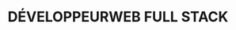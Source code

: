 ---
title: "DÉVELOPPEUR<strong>WEB FULL STACK</strong>"
description: "Bonjour je m'appelle Owen, je suis un développeur full stack français, qui adore explorer de nouvelles technologies web."
listen: "MA MUSIQUE DU MOMENT"
about: "À PROPOS"
greetings_text: "Bonjour 👋"
about_text: "Je suis un développeur full stack, vivant à Brest. Passionné par le développement web et le design, j'adore explorer de nouvelles technologies web et je suis toujours en quête de nouvelles compétences à acquérir."
about_button: "En savoir plus"
social: "SOCIAL"
position: "POSTE"
position_title: "Développeur web chez"
experience: "EXPÉRIENCES"
contact: "CONTACT"
contact_mail: "Envoyer un mail"
contact_phone: "Appeler"
experiences:
  - company: "Thales"
    position: "Ingénieur en Développement"
    type: "CDI"
    from: "Septembre 2023"
    to: "Aujourd'hui"
    sub_content :
      - company: "Thales"
        position:  "Développeur Web Full Stack"
        type: "Projet Interne"
        from: "Décembre 2024"
        to: "Maintenant"
        duration: ""
        content: "Gestion des ressources interne"
        stack:
          - name: "React"
            icon: "react-icon"
          - name: "Spring Boot"
            icon: "spring-boot-icon"
          - name: "PostreSQL"
            icon: "pg-icon"

      - company: "Naval Group"
        position:  "Développeur Web Front End"
        type: "Mission"
        from: "Septembre 2023"
        to: "Décembre 2024"
        duration: "(1 an et 4 mois)"
        content: "Développement d'un outil de planification pour les ateliers"
        stack:
          - name: "Blazor"
            icon: "blazor-icon"
          - name: ".NET"
            icon: "dotnet-icon"
          - name: "PostreSQL"
            icon: "pg-icon"
  - company: "Arkea"
    position: "Développeur Web Full Stack"
    type: "Alternance"
    from: "Septembre 2021"
    to: "Juillet 2023"
    duration: "(2 ans)"
    content : "Réalisation de POC au sein du service Innovation"
    stack:
      - name: "Vue"
        icon: "vue-icon"
      - name: "Spring Boot"
        icon: "spring-boot-icon"
      - name: "PostreSQL"
        icon: "pg-icon"
  - company: "Safe Walk"
    position: "Développeur Full Stack - UI / UX Designer"
    type: "Stage"
    from: "Juin 2021"
    to: "Juillet 2021"
    duration: "(2 mois)"
    content : "Création d une maquette et d une v0 de l application pour Safe Walk Brest"
    stack:
      - name: "Figma"
        icon: "figma-icon"
      - name: "Ionic"
        icon: "ionic-icon"
      - name: "Angular"
        icon: "angular-icon"
  - company: "Digital Bricks"
    position: "Développeur Front End"
    type: "Stage"
    from: "Avril 2020"
    to: "Juillet 2020"
    duration: "(2 mois)"
    content : "Mise à jour graphique de l outil de publication multicanal"
    stack:
      - name: "Twig"
        icon: "twig-icon"
      - name: "Symfony"
        icon: "symfony-icon"
      - name: "Scss"
        icon: "sass-icon"
---